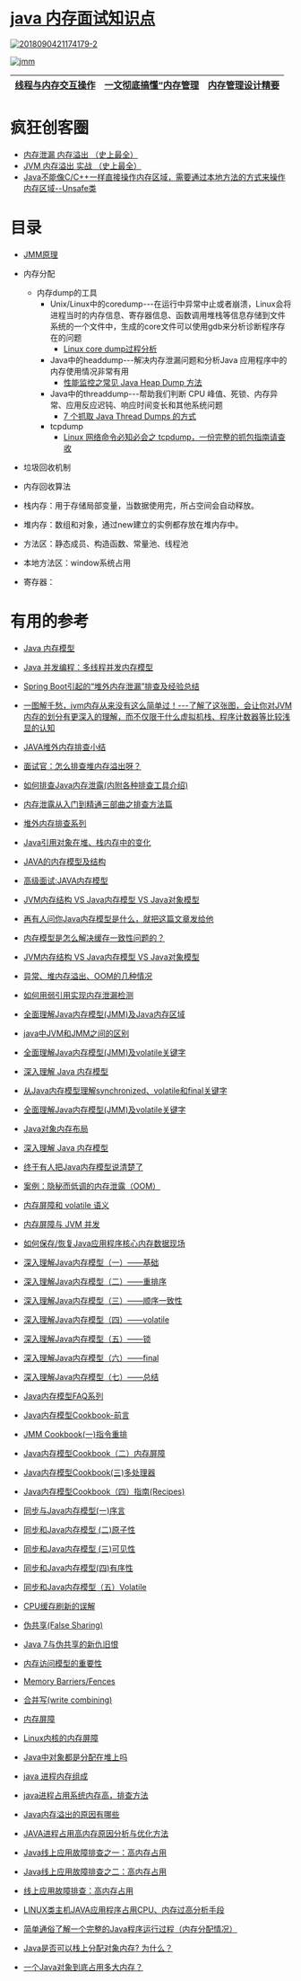 # [java 内存面试知识点](https://github.com/stevenli91748/JAVA-Architecture/blob/master/Java%20Advanced/Memory/Interview/JAVA内存模型.md)

<a href="https://ibb.co/8d49JmT"><img src="https://i.ibb.co/k96XpGk/2018090421174179-2.png" alt="2018090421174179-2" border="0"></a>


<a href="https://ibb.co/6nZhpvC"><img src="https://i.ibb.co/Wx39dDJ/jmm.jpg" alt="jmm" border="0"></a>



[线程与内存交互操作](https://www.cnblogs.com/hongwz/p/5948308.html)|[一文彻底搞懂“内存管理](https://stor.51cto.com/art/202106/668928.htm)|[内存管理设计精要](https://draveness.me/system-design-memory-management/)|
---|---|---|



# 疯狂创客圈

* [内存泄漏 内存溢出 （史上最全）](https://www.cnblogs.com/crazymakercircle/p/14389201.html)
* [JVM 内存溢出 实战 （史上最全）](https://www.cnblogs.com/crazymakercircle/p/14389389.html)
* [Java不能像C/C++一样直接操作内存区域，需要通过本地方法的方式来操作内存区域--Unsafe类](https://weread.qq.com/web/reader/df532740723982c7df583bfk67c32d7022f67c6a1e7ce82)


# 目录

* [JMM原理](https://github.com/stevenli91748/JAVA-Architecture/blob/master/Java%20Advanced/Memory/JMM%E5%86%85%E5%AD%98%E5%8E%9F%E7%90%86.md)
* 内存分配
  * 内存dump的工具
    * Unix/Linux中的coredump---在运行中异常中止或者崩溃，Linux会将进程当时的内存信息、寄存器信息、函数调用堆栈等信息存储到文件系统的一个文件中，生成的core文件可以使用gdb来分析诊断程序存在的问题
      * [Linux core dump过程分析](http://just4coding.com/2021/10/31/core-dump/) 
    * Java中的headdump---解决内存泄漏问题和分析Java 应用程序中的内存使用情况非常有用
      * [性能监控之常见 Java Heap Dump 方法](https://juejin.cn/post/7012241959695679518) 
    * Java中的threaddump---帮助我们判断 CPU 峰值、死锁、内存异常、应用反应迟钝、响应时间变长和其他系统问题
      * [7 个抓取 Java Thread Dumps 的方式](https://cloud.tencent.com/developer/article/1491224) 
    * tcpdump
      * [Linux 网络命令必知必会之 tcpdump，一份完整的抓包指南请查收](https://www.cnblogs.com/bakari/p/10748721.html) 
* 垃圾回收机制
* 内存回收算法



* 栈内存：用于存储局部变量，当数据使用完，所占空间会自动释放。 
* 堆内存：数组和对象，通过new建立的实例都存放在堆内存中。 
* 方法区：静态成员、构造函数、常量池、线程池 
* 本地方法区：window系统占用 
* 寄存器：





# 有用的参考
  * [Java 内存模型](https://mrbird.cc/Java-Memory-model.html)
  * [Java 并发编程：多线程并发内存模型](https://segmentfault.com/a/1190000038224347?utm_source=sf-similar-article)
  * [Spring Boot引起的“堆外内存泄漏”排查及经验总结](https://tech.meituan.com/2019/01/03/spring-boot-native-memory-leak.html)
  * [一图解千愁，jvm内存从来没有这么简单过！---了解了这张图，会让你对JVM内存的划分有更深入的理解，而不仅限于什么虚拟机栈、程序计数器等比较浅显的认知](https://juejin.im/post/5ed49e7c51882543012f9e6c)

  * [JAVA堆外内存排查小结](https://juejin.im/post/5ca095ea6fb9a05e42555a3e)
  * [面试官：怎么排查堆内存溢出呀？](https://juejin.im/post/5e8c94a7f265da47a74126d4)
  * [如何排查Java内存泄露(内附各种排查工具介绍)](https://yq.aliyun.com/articles/61148?utm_campaign=wenzhang&utm_medium=article&utm_source=QQ-qun&utm_content=m_6652)
  * [内存泄露从入门到精通三部曲之排查方法篇](https://mp.weixin.qq.com/s?__biz=MzA3NTYzODYzMg==&mid=400891536&idx=1&sn=0b6c629b0abe4a359d6552cd244c0c0c&scene=0&key=d4b25ade3662d643209f4b75e10fa26857f77b6a60d1e1c0b7361529f3dcdf8c1506749b0ae4397f4d74e8871e24f62e&ascene=0&uin=MjAyNzY1NTU%3D&devicetype=iMac+MacBookPro12%2C1+OSX+OSX+10.11.1+build(15B42)&version=11020201&pass_ticket=T1NGa3s1cwXUixFccOjWKBGBwZ3Vfeilv%2BMoVjLgOok%3D)
  * [堆外内存排查系列](https://juejin.im/search?query=%E5%A0%86%E5%A4%96%E5%86%85%E5%AD%98%E6%8E%92%E6%9F%A5&type=all)
  * [Java引用对象在堆、栈内存中的变化](https://blog.csdn.net/liangshilin/article/details/82390559)
  * [JAVA的内存模型及结构](http://ifeve.com/under-the-hood-runtime-data-areas-javas-memory-model/)
  * [高级面试:JAVA内存模型](https://mp.weixin.qq.com/s?__biz=MzA3MDY0NTMxOQ==&mid=2247485737&idx=1&sn=14212fb6edcdb88446dea6737b864196&chksm=9f38ea01a84f63176f61e11ea99650d26233bc776b5f1f5ff6f7b70ddd763291b6b7d5af9d17&scene=21#wechat_redirect)
  * [JVM内存结构 VS Java内存模型 VS Java对象模型](http://www.hollischuang.com/archives/2509)
  * [再有人问你Java内存模型是什么，就把这篇文章发给他](http://www.hollischuang.com/archives/2550)
  * [内存模型是怎么解决缓存一致性问题的？](https://blog.csdn.net/hollis_chuang/article/details/82991962)
  * [JVM内存结构 VS Java内存模型 VS Java对象模型](https://blog.csdn.net/hollis_chuang/article/details/80839410)
  * [异常、堆内存溢出、OOM的几种情况](https://blog.csdn.net/sinat_29912455/article/details/51125748)
  * [如何用弱引用实现内存泄漏检测](https://mp.weixin.qq.com/s?__biz=MjM5MzA1Mzc3Nw==&mid=2247483863&idx=1&sn=65d2df0ff4a250f7b5360fe31cb1c78f&chksm=a69dace991ea25ff33b3dc6d0156c2eea3ff1a4cb7935ad796fe72a04adcf1d341f25e1b612f&scene=21#wechat_redirect)
  * [全面理解Java内存模型(JMM)及Java内存区域](https://blog.csdn.net/qq_32625839/article/details/81510800)
  * [java中JVM和JMM之间的区别](https://blog.csdn.net/zhaomengszu/article/details/80270696)
  * [全面理解Java内存模型(JMM)及volatile关键字](https://blog.csdn.net/javazejian/article/details/72772461)
  * [深入理解 Java 内存模型](https://blog.csdn.net/weixin_36795183/article/details/79420771)
  * [从Java内存模型理解synchronized、volatile和final关键字](https://blog.csdn.net/fuzhongmin05/article/details/60464835)
  * [全面理解Java内存模型(JMM)及volatile关键字](https://blog.csdn.net/javazejian/article/details/72772461)
  * [Java对象内存布局](https://juejin.im/post/5c7bc9aa6fb9a049af6dfc45)
  * [深入理解 Java 内存模型](https://zhuanlan.zhihu.com/p/34147141?utm_source=wechat_session&utm_medium=social&utm_oi=991812777480134656)
  * [终于有人把Java内存模型说清楚了](https://zhuanlan.zhihu.com/p/61424782)
  * [案例：隐秘而低调的内存泄露（OOM）](https://blog.51cto.com/xqtesting/2402372)
  * [内存屏障和 volatile 语义](http://www.importnew.com/29860.html)
  * [内存屏障与 JVM 并发](https://www.infoq.cn/article/memory_barriers_jvm_concurrency/)
  * [如何保存/恢复Java应用程序核心内存数据现场](http://ifeve.com/如何保存-恢复java应用程序核心内存数据现场？/)
  
  * [深入理解Java内存模型（一）——基础](http://ifeve.com/java-memory-model-1/)
  * [深入理解Java内存模型（二）——重排序](http://ifeve.com/java-memory-model-2/)
  * [深入理解Java内存模型（三）——顺序一致性](http://ifeve.com/java-memory-model-3/)
  * [深入理解Java内存模型（四）——volatile](http://ifeve.com/java-memory-model-4/)
  * [深入理解Java内存模型（五）——锁](http://ifeve.com/java-memory-model-5/)
  * [深入理解Java内存模型（六）——final](http://ifeve.com/java-memory-model/)
  * [深入理解Java内存模型（七）——总结](http://ifeve.com/java-memory-model-7/)
  * [Java内存模型FAQ系列](http://ifeve.com/jmm-faq/)
  
  * [Java内存模型Cookbook-前言](http://ifeve.com/jmm-cookbook/)
  * [JMM Cookbook(一)指令重排](http://ifeve.com/jmm-cookbook-reorderings/)
  * [Java内存模型Cookbook（二）内存屏障](http://ifeve.com/jmm-cookbook-mb/)
  * [Java内存模型Cookbook(三)多处理器](http://ifeve.com/jmm-cookbook-mps/)
  * [Java内存模型Cookbook（四）指南(Recipes)](http://ifeve.com/cookbook-recipes/)
  
  * [同步与Java内存模型(一)序言](http://ifeve.com/syn-jmm-pre/)
  * [同步和Java内存模型 (二)原子性](http://ifeve.com/syn-jmm-atomicity/)
  * [同步和Java内存模型 (三)可见性](http://ifeve.com/syn-jmm-visibility/)
  * [同步和Java内存模型(四)有序性](http://ifeve.com/syn-jmm-ordering/)
  * [同步和Java内存模型（五）Volatile](http://ifeve.com/syn-jmm-volatile/)
  
  * [CPU缓存刷新的误解](http://ifeve.com/cpu-cache-flushing-fallacy-cn/)
  * [伪共享(False Sharing)](http://ifeve.com/falsesharing/)
  * [Java 7与伪共享的新仇旧恨](http://ifeve.com/false-shareing-java-7-cn/)
  * [内存访问模型的重要性](http://ifeve.com/memory-access-patterns-are-important-2/)
  * [Memory Barriers/Fences](http://ifeve.com/mechanical-sympathy/)
  * [合并写(write combining)](http://ifeve.com/writecombining/)
  * [内存屏障](http://ifeve.com/memory-barriers-or-fences/)
  * [Linux内核的内存屏障](http://ifeve.com/linux-memory-barriers/)
  * [Java中对象都是分配在堆上吗](https://blog.csdn.net/c526796017/article/details/80816061)
  * [java 进程内存组成](https://blog.csdn.net/snoweaglelord/article/details/81094153)
  * [java进程占用系统内存高，排查方法](https://blog.csdn.net/weixin_41953276/article/details/81362739)
  * [Java内存溢出的原因有哪些](https://blog.csdn.net/sinlff/article/details/62040358)
  * [JAVA进程占用高内存原因分析与优化方法](https://blog.csdn.net/u014022631/article/details/73499629)
  * [Java线上应用故障排查之一：高内存占用](https://blog.csdn.net/jlh912008548/article/details/79768889)
  * [Java线上应用故障排查之二：高内存占用](https://blog.csdn.net/lao_pei/article/details/50615857)
  * [线上应用故障排查：高内存占用](https://blog.csdn.net/li12412414/article/details/81366478)
  * [LINUX类主机JAVA应用程序占用CPU、内存过高分析手段](https://blog.csdn.net/lin443514407lin/article/details/54667317)
  * [简单通俗了解一个完整的Java程序运行过程（内存分配情况）](https://blog.csdn.net/m0_37499059/article/details/80451799)
  * [Java是否可以栈上分配对象内存? 为什么？](https://blog.csdn.net/weixin_33858249/article/details/88013215)
  * [一个Java对象到底占用多大内存？](https://blog.csdn.net/p312011150/article/details/81448257)
